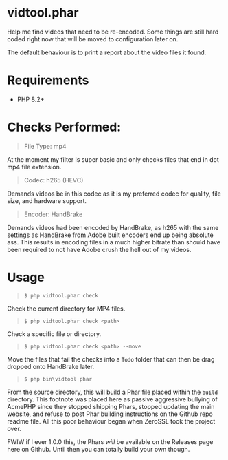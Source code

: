 # vidtool.phar

Help me find videos that need to be re-encoded. Some things are still hard coded right now that will be moved to configuration later on.

The default behaviour is to print a report about the video files it found.

# Requirements

* PHP 8.2+

# Checks Performed:

> File Type: mp4

  At the moment my filter is super basic and only checks files that end in dot mp4 file extension.

> Codec: h265 (HEVC)

  Demands videos be in this codec as it is my preferred codec for quality, file size, and hardware support.

> Encoder: HandBrake

  Demands videos had been encoded by HandBrake, as h265 with the same settings as HandBrake from Adobe built encoders end up being absolute ass. This results in encoding files in a much higher bitrate than should have been required to not have Adobe crush the hell out of my videos.

# Usage

> `$ php vidtool.phar check`

Check the current directory for MP4 files.

> `$ php vidtool.phar check <path>`

Check a specific file or directory.

> `$ php vidtool.phar check <path> --move`

Move the files that fail the checks into a `Todo` folder that can then be drag dropped onto HandBrake later.

> `$ php bin\vidtool phar`

From the source directory, this will build a Phar file placed within the `build` directory. This footnote was placed here as passive aggressive bullying of AcmePHP since they stopped shipping Phars, stopped updating the main website, and refuse to post Phar building instructions on the Github repo readme file. All this poor behaviour began when ZeroSSL took the project over.

FWIW if I ever 1.0.0 this, the Phars *will* be available on the Releases page here on Github. Until then you can totally build your own though.
